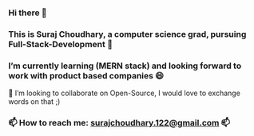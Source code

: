 ### Hi there 👋
### This is Suraj Choudhary, a computer science grad, pursuing Full-Stack-Development 🌱
### I’m currently learning (MERN stack) and looking forward to work with product based companies 😄
👯 I’m looking to collaborate on Open-Source, I would love to exchange words on that ;)
### 📫 How to reach me: surajchoudhary.122@gmail.com  📫
<!--
**SurajChoudhary-dev/SurajChoudhary-dev** is a ✨ _special_ ✨ repository because its `README.md` (this file) appears on your GitHub profile.

Here are some ideas to get you started:

- 🔭 I’m currently working on ...
- 🌱 I’m currently learning ...
- 👯 I’m looking to collaborate on ...
- 🤔 I’m looking for help with ...
- 💬 Ask me about ...
- 📫 How to reach me: ...
- 😄 Pronouns: ...
- ⚡ Fun fact: ...
-->
